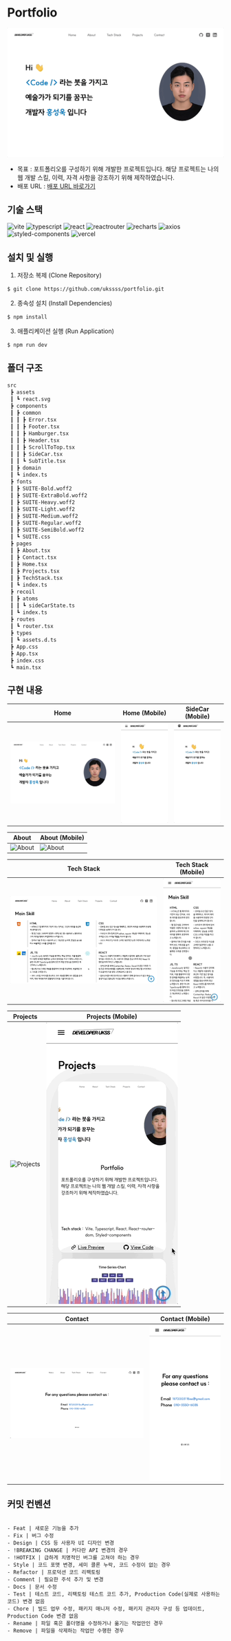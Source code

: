 # Portfolio

<p>
    <img src="./public/desktop/home.gif">
</p>

-   목표 : 포트폴리오를 구성하기 위해 개발한 프로젝트입니다. 해당 프로젝트는 나의
    웹 개발 스킬, 이력, 자격 사항을 강조하기 위해 제작하였습니다.
-   배포 URL : [배포 URL 바로가기](https://portfolio-ukssss.vercel.app/)

## 기술 스택

![vite](https://img.shields.io/badge/vite-4.4.5-646CFF?logo=vite) ![typescript](https://img.shields.io/badge/typescript-5.0.2-3178C6?logo=typescript) ![react](https://img.shields.io/badge/react-18.2.0-61DAFB?logo=react) ![reactrouter](https://img.shields.io/badge/react--router--dom-6.15.0-CA4245?logo=reactrouter) ![recharts](https://img.shields.io/badge/recharts-2.8.0-22B5BF?logo=recharts) ![axios](https://img.shields.io/badge/axios-6.15.0-5A29E4?logo=axios) ![styled-components](https://img.shields.io/badge/styled--components-6.0.7-DB7093?logo=styledcomponents) ![vercel](https://img.shields.io/badge/vercel-000000?logo=vercel)

## 설치 및 실행

1. 저장소 복제 (Clone Repository)

```zsh
$ git clone https://github.com/ukssss/portfolio.git
```

2. 종속성 설치 (Install Dependencies)

```zsh
$ npm install
```

3. 애플리케이션 실행 (Run Application)

```zsh
$ npm run dev
```

## 폴더 구조

```base
src
 ┣ assets
 ┃ ┗ react.svg
 ┣ components
 ┃ ┣ common
 ┃ ┃ ┣ Error.tsx
 ┃ ┃ ┣ Footer.tsx
 ┃ ┃ ┣ Hamburger.tsx
 ┃ ┃ ┣ Header.tsx
 ┃ ┃ ┣ ScrollToTop.tsx
 ┃ ┃ ┣ SideCar.tsx
 ┃ ┃ ┗ SubTitle.tsx
 ┃ ┣ domain
 ┃ ┗ index.ts
 ┣ fonts
 ┃ ┣ SUITE-Bold.woff2
 ┃ ┣ SUITE-ExtraBold.woff2
 ┃ ┣ SUITE-Heavy.woff2
 ┃ ┣ SUITE-Light.woff2
 ┃ ┣ SUITE-Medium.woff2
 ┃ ┣ SUITE-Regular.woff2
 ┃ ┣ SUITE-SemiBold.woff2
 ┃ ┗ SUITE.css
 ┣ pages
 ┃ ┣ About.tsx
 ┃ ┣ Contact.tsx
 ┃ ┣ Home.tsx
 ┃ ┣ Projects.tsx
 ┃ ┣ TechStack.tsx
 ┃ ┗ index.ts
 ┣ recoil
 ┃ ┣ atoms
 ┃ ┃ ┗ sideCarState.ts
 ┃ ┗ index.ts
 ┣ routes
 ┃ ┗ router.tsx
 ┣ types
 ┃ ┗ assets.d.ts
 ┣ App.css
 ┣ App.tsx
 ┣ index.css
 ┗ main.tsx
```

## 구현 내용

| Home                               | Home (Mobile)                     | SideCar (Mobile)                        |
| ---------------------------------- | --------------------------------- | --------------------------------------- |
| ![Home](./public/desktop/home.gif) | ![Home](./public/mobile/home.gif) | ![SideCar](./public/mobile/sidecar.gif) |

| About                                | About (Mobile)                      |
| ------------------------------------ | ----------------------------------- |
| ![About](./public/desktop/about.gif) | ![About](./public/mobile/about.gif) |

| Tech Stack                               | Tech Stack (Mobile)                     |
| ---------------------------------------- | --------------------------------------- |
| ![Tech Stack](./public/desktop/tech.gif) | ![Tech Stack](./public/mobile/tech.gif) |

| Projects                                   | Projects (Mobile)                         |
| ------------------------------------------ | ----------------------------------------- |
| ![Projects](./public/desktop/projects.gif) | ![Projects](./public/mobile/projects.gif) |

| Contact                                  | Contact (Mobile)                        |
| ---------------------------------------- | --------------------------------------- |
| ![Contact](./public/desktop/contact.png) | ![Contact](./public/mobile/contact.png) |

## 커밋 컨벤션

```base

- Feat | 새로운 기능을 추가
- Fix | 버그 수정
- Design | CSS 등 사용자 UI 디자인 변경
- !BREAKING CHANGE | 커다란 API 변경의 경우
- !HOTFIX | 급하게 치명적인 버그를 고쳐야 하는 경우
- Style | 코드 포맷 변경, 세미 콜론 누락, 코드 수정이 없는 경우
- Refactor | 프로덕션 코드 리팩토링
- Comment | 필요한 주석 추가 및 변경
- Docs | 문서 수정
- Test | 테스트 코드, 리팩토링 테스트 코드 추가, Production Code(실제로 사용하는 코드) 변경 없음
- Chore | 빌드 업무 수정, 패키지 매니저 수정, 패키지 관리자 구성 등 업데이트, Production Code 변경 없음
- Rename | 파일 혹은 폴더명을 수정하거나 옮기는 작업만인 경우
- Remove | 파일을 삭제하는 작업만 수행한 경우

```
